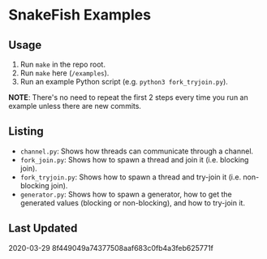# SnakeFish Examples

## Usage
1. Run `make` in the repo root.
2. Run `make` here (`/examples`).
3. Run an example Python script (e.g. `python3 fork_tryjoin.py`).

**NOTE**: There's no need to repeat the first 2 steps every time you run an example unless there are new commits.

## Listing
- `channel.py`: Shows how threads can communicate through a channel.
- `fork_join.py`: Shows how to spawn a thread and join it (i.e. blocking join).
- `fork_tryjoin.py`: Shows how to spawn a thread and try-join it (i.e. non-blocking join).
- `generator.py`: Shows how to spawn a generator, how to get the generated values (blocking or non-blocking), and how to try-join it.

## Last Updated
2020-03-29 8f449049a74377508aaf683c0fb4a3feb625771f
